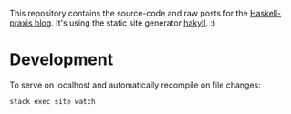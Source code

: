 This repository contains the source-code and raw posts for the [Haskell-praxis blog](http://haskell-praxis.github.io/). It's using the static site generator [hakyll](https://jaspervdj.be/hakyll/). :)

# Development

To serve on localhost and automatically recompile on file changes:

```
stack exec site watch
```
